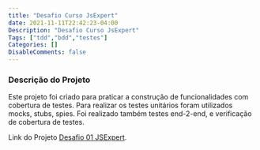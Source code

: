 ```yaml
---
title: "Desafio Curso JsExpert"
date: 2021-11-11T22:42:23-04:00
Description: "Desafio Curso JsExpert"
Tags: ["tdd","bdd","testes"]
Categories: []
DisableComments: false
---
```


### Descrição do Projeto

Este projeto foi criado para praticar a construção de funcionalidades com cobertura de testes. Para realizar os testes unitários
foram utilizados mocks, stubs, spies. Foi realizado também testes end-2-end, e verificação de cobertura de testes.

Link do Projeto [Desafio 01 JSExpert](https://github.com/claudioonohara/jsexpert-exercicio01-pokeapi).